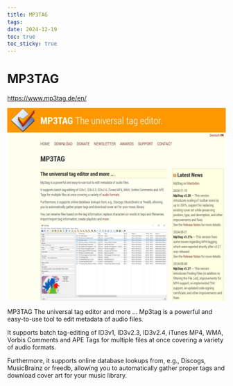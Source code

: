```yaml
---
title: MP3TAG
tags: 
date: 2024-12-19
toc: true
toc_sticky: true
---
```


# MP3TAG
https://www.mp3tag.de/en/

![](../_asset/2024-05-25mp3tag-20241219173226.jpg)

MP3TAG
The universal tag editor and more ...
Mp3tag is a powerful and easy-to-use tool to edit metadata of audio files.

It supports batch tag-editing of ID3v1, ID3v2.3, ID3v2.4, iTunes MP4, WMA, Vorbis Comments and APE Tags for multiple files at once covering a variety of audio formats.

Furthermore, it supports online database lookups from, e.g., Discogs, MusicBrainz or freedb, allowing you to automatically gather proper tags and download cover art for your music library.